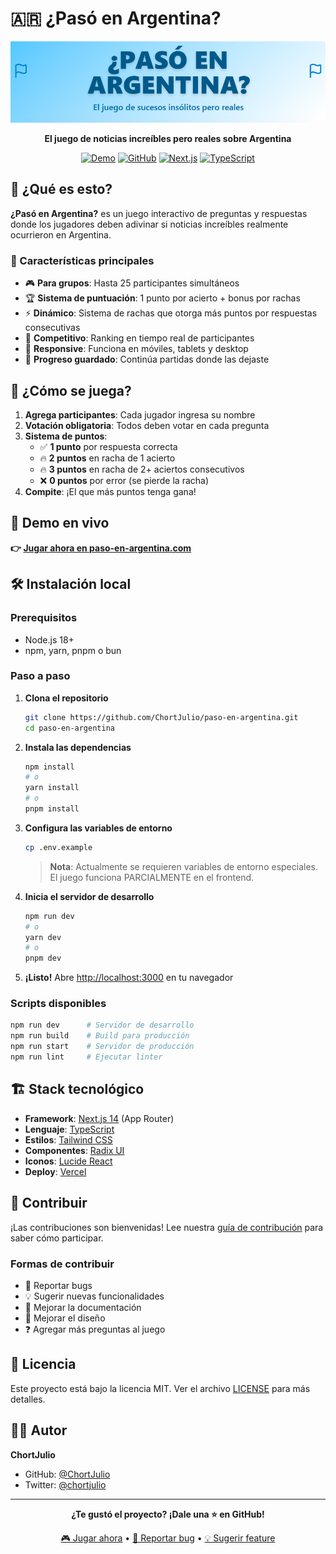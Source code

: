 # 🇦🇷 ¿Pasó en Argentina?

<div align="center">

![Logo del juego](public/og-image.png)

**El juego de noticias increíbles pero reales sobre Argentina**

[![Demo](https://img.shields.io/badge/🎮_Demo-Jugar_Ahora-yellow?style=for-the-badge)](https://www.paso-en-argentina.com/)
[![GitHub](https://img.shields.io/badge/GitHub-Código_Abierto-blue?style=for-the-badge&logo=github)](https://github.com/ChortJulio/paso-en-argentina)
[![Next.js](https://img.shields.io/badge/Next.js-14-black?style=for-the-badge&logo=next.js)](https://nextjs.org/)
[![TypeScript](https://img.shields.io/badge/TypeScript-5-blue?style=for-the-badge&logo=typescript)](https://www.typescriptlang.org/)

</div>

## 🎯 ¿Qué es esto?

**¿Pasó en Argentina?** es un juego interactivo de preguntas y respuestas donde los jugadores deben adivinar si noticias increíbles realmente ocurrieron en Argentina.

### 🌟 Características principales

- 🎮 **Para grupos**: Hasta 25 participantes simultáneos
- 🏆 **Sistema de puntuación**: 1 punto por acierto + bonus por rachas
- ⚡ **Dinámico**: Sistema de rachas que otorga más puntos por respuestas consecutivas
- 🎯 **Competitivo**: Ranking en tiempo real de participantes
- 📱 **Responsive**: Funciona en móviles, tablets y desktop
- 💾 **Progreso guardado**: Continúa partidas donde las dejaste

## 🎲 ¿Cómo se juega?

1. **Agrega participantes**: Cada jugador ingresa su nombre
2. **Votación obligatoria**: Todos deben votar en cada pregunta
3. **Sistema de puntos**:
   - ✅ **1 punto** por respuesta correcta
   - 🔥 **2 puntos** en racha de 1 acierto
   - 🔥 **3 puntos** en racha de 2+ aciertos consecutivos
   - ❌ **0 puntos** por error (se pierde la racha)
4. **Compite**: ¡El que más puntos tenga gana!

## 🚀 Demo en vivo

**👉 [Jugar ahora en paso-en-argentina.com](https://www.paso-en-argentina.com/)**

## 🛠️ Instalación local

### Prerequisitos

- Node.js 18+
- npm, yarn, pnpm o bun

### Paso a paso

1. **Clona el repositorio**

   ```bash
   git clone https://github.com/ChortJulio/paso-en-argentina.git
   cd paso-en-argentina
   ```

2. **Instala las dependencias**

   ```bash
   npm install
   # o
   yarn install
   # o
   pnpm install
   ```

3. **Configura las variables de entorno**

   ```bash
   cp .env.example
   ```

   > **Nota**: Actualmente se requieren variables de entorno especiales. El juego funciona PARCIALMENTE en el frontend.

4. **Inicia el servidor de desarrollo**

   ```bash
   npm run dev
   # o
   yarn dev
   # o
   pnpm dev
   ```

5. **¡Listo!** Abre [http://localhost:3000](http://localhost:3000) en tu navegador

### Scripts disponibles

```bash
npm run dev      # Servidor de desarrollo
npm run build    # Build para producción
npm run start    # Servidor de producción
npm run lint     # Ejecutar linter
```

## 🏗️ Stack tecnológico

- **Framework**: [Next.js 14](https://nextjs.org/) (App Router)
- **Lenguaje**: [TypeScript](https://www.typescriptlang.org/)
- **Estilos**: [Tailwind CSS](https://tailwindcss.com/)
- **Componentes**: [Radix UI](https://www.radix-ui.com/)
- **Iconos**: [Lucide React](https://lucide.dev/)
- **Deploy**: [Vercel](https://vercel.com/)

## 🤝 Contribuir

¡Las contribuciones son bienvenidas! Lee nuestra [guía de contribución](CONTRIBUTING.md) para saber cómo participar.

### Formas de contribuir

- 🐛 Reportar bugs
- 💡 Sugerir nuevas funcionalidades
- 📝 Mejorar la documentación
- 🎨 Mejorar el diseño
- ❓ Agregar más preguntas al juego

## 📄 Licencia

Este proyecto está bajo la licencia MIT. Ver el archivo [LICENSE](LICENSE) para más detalles.

## 👨‍💻 Autor

**ChortJulio**

- GitHub: [@ChortJulio](https://github.com/ChortJulio)
- Twitter: [@chortjulio](https://twitter.com/chortjulio)

---

<div align="center">

**¿Te gustó el proyecto? ¡Dale una ⭐ en GitHub!**

[🎮 Jugar ahora](https://www.paso-en-argentina.com/) • [🐛 Reportar bug](https://github.com/ChortJulio/paso-en-argentina/issues) • [💡 Sugerir feature](https://github.com/ChortJulio/paso-en-argentina/issues)

</div>
